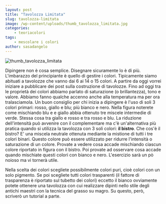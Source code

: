 ```yaml
---
layout: post
title: "Tavolozza Limitata"
slug: tavolozza-limitata
image: /wp-content/uploads/thumb_tavolozza_limitata.jpg
categories:
    - teoriacolori
tags:
    - mescolare i colori
author: sasadangelo
---
```


![thumb_tavolozza_limitata](https://www.disegnoepittura.it/wp-content/uploads/thumb_tavolozza_limitata.jpg "thumb_tavolozza_limitata")

Dipingere non è cosa semplice. Disegnare sicuramente lo è di più. L'imbarazzo del principiante è quello di gestire i colori. Tipicamente siamo abituati a tavolozze che vanno dai 6 ai 14 o 15 colori. A partire da oggi vorrei iniziare a pubblicare dei post sulla costruzione di tavolozze. Fino ad oggi tra le proprietà dei colori abbiamo parlato di saturazione (o brillantezza), tono e valore. Abbiamo fanno qualche accenno anche alla temperatura ma per ora tralasciamola. Un buon consiglio per chi inizia a dipingere è l'uso di soli 3 colori primari: rosso, giallo e blu; più bianco e nero. Nella figura noterete come mischiando blu e e giallo abbia ottenuto tre miscele intermedie di verde. Stessa cosa tra giallo e rosso e tra rosso e blu. La riduzione dell'intensità può avvenire con il complementare ma c'è un'alternativa più pratica quando si utilizza la tavolozza con 3 soli colori: **il bistro**. Che cos'è il bistro? E' una miscela neutrale ottenuta mediante la mistione di tutti i tre colori binari. Questo colore può essere utilizzato per ridurre l'intensità o saturazione di un colore. Provate a vedere cosa accade mischiando ciascun colore riportato in figura con il bistro. Poi provate ad osservare cosa accade quando mischiate questi colori con bianco e nero. L'esercizio sarà un pò noioso ma vi tornerà utile.

Nella scelta dei colori scegliete possibilmente colori puri, cioè colori con un solo pigmento. Se poi scegliete tutti colori trasparenti (il fattore di trasparenza è riportato sul tubetto dei colori) eccetto il bianco ovviamente potete ottenere una tavolozza con cui realizzare dipinti nello stile degli antichi maestri con la tecnica del grasso su magro. Su questo, però, scriverò un tutorial a parte.

